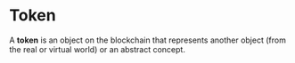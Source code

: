 # Token

A **token** is an object on the blockchain that represents another object (from the real or virtual world) or an abstract concept.
